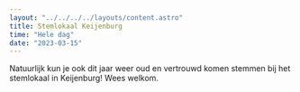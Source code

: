 ```yaml
---
layout: "../../../../layouts/content.astro"
title: Stemlokaal Keijenburg
time: "Hele dag"
date: "2023-03-15"
---
```


Natuurlijk kun je ook dit jaar weer oud en vertrouwd komen stemmen bij het stemlokaal in Keijenburg!
Wees welkom.
